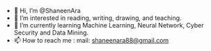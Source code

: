 - 👋 Hi, I’m @ShaneenAra
- 👀 I’m interested in reading, writing, drawing, and teaching.
- 🌱 I’m currently learning Machine Learning, Neural Network, Cyber Security and Data Mining.
- 📫 How to reach me : mail: shaneenara88@gmail.com


<!---
ShaneenAra/ShaneenAra is a ✨ special ✨ repository because its `README.md` (this file) appears on your GitHub profile.
You can click the Preview link to take a look at your changes.
--->

